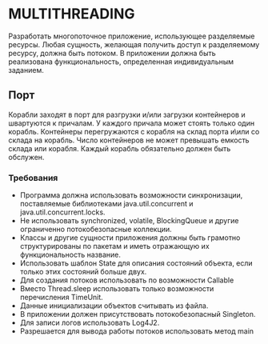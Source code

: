# MULTITHREADING
Разработать многопоточное приложение, использующее разделяемые
ресурсы. Любая сущность, желающая получить доступ к разделяемому
ресурсу, должна быть потоком. В приложении должна быть реализована
функциональность, определенная индивидуальным заданием.
## Порт
Корабли заходят в порт для разгрузки и/или загрузки контейнеров и швартуются к
причалам. У каждого причала может стоять только один корабль. Контейнеры
перегружаются с корабля на склад порта и\или со склада на корабль. Число контейнеров
не может превышать емкость склада или корабля. Каждый корабль обязательно должен
быть обслужен.
### Требования
+ Программа должна использовать возможности синхронизации, поставляемые
библиотеками java.util.concurrent и java.util.concurrent.locks.
+ Не использовать synchronized, volatile, BlockingQueue и другие ограниченно
потокобезопасные коллекции.
+ Классы и другие сущности приложения должны быть грамотно структурированы по пакетам
и иметь отражающую их функциональность название.
+ Использовать шаблон State для описания состояний объекта, если только этих состояний
больше двух.
+ Для создания потоков использовать по возможности Callable
+ Вместо Thread.sleep использовать только возможности перечисления TimeUnit.
+ Данные инициализации объектов считывать из файла.
+ В приложении должен присутствовать потокобезопасный Singleton.
+ Для записи логов использовать Log4J2.
+ Разрешается для вывода работы потоков использовать метод main
